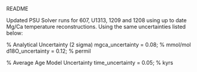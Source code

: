 README

Updated PSU Solver runs for 607, U1313, 1209 and 1208 using up to date Mg/Ca temperature reconstructions. Using the same uncertainties listed below:

% Analytical Uncertainty (2 sigma)
mgca_uncertainty = 0.08;     % mmol/mol
d18O_uncertainty = 0.12;    % permil

% Average Age Model Uncertainty
time_uncertainty = 0.05;    % kyrs